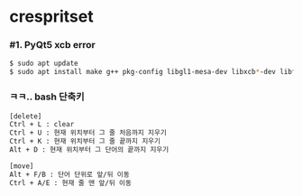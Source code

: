 # crespritset

### #1. PyQt5 xcb error
```bash
$ sudo apt update
$ sudo apt install make g++ pkg-config libgl1-mesa-dev libxcb*-dev libfontconfig1-dev libxkbcommon-x11-dev python libgtk-3-dev
```

### ㅋㅋ.. bash 단축키
```bash
[delete]
Ctrl + L : clear
Ctrl + U : 현재 위치부터 그 줄 처음까지 지우기
Ctrl + K : 현재 위치부터 그 줄 끝까지 지우기
Alt + D : 현재 위치부터 그 단어의 끝까지 지우기

[move]
Alt + F/B : 단어 단위로 앞/뒤 이동
Ctrl + A/E : 현재 줄 맨 앞/뒤 이동
```
